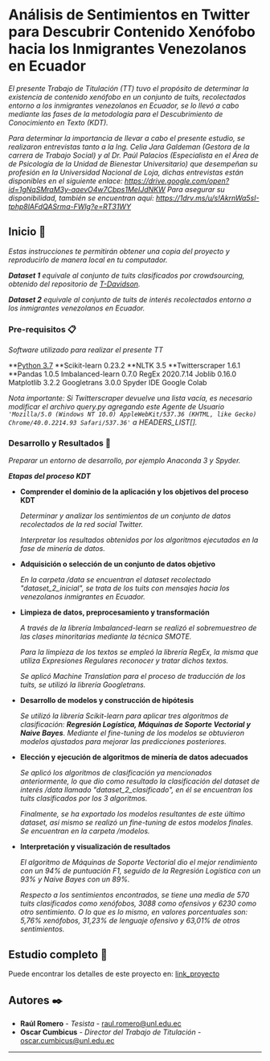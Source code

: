 # Análisis de Sentimientos en Twitter para Descubrir Contenido Xenófobo hacia los Inmigrantes Venezolanos en Ecuador

_El presente Trabajo de Titulación (TT) tuvo el propósito de determinar la existencia de contenido xenófobo en un conjunto de tuits, recolectados entorno a los inmigrantes venezolanos en Ecuador, se lo llevó a cabo mediante las fases de la metodología para el Descubrimiento de Conocimiento en Texto (KDT)._

_Para determinar la importancia de llevar a cabo el presente estudio, se realizaron entrevistas tanto a la Ing. Celia Jara Galdeman (Gestora de la carrera de Trabajo Social) y al Dr. Paúl Palacios (Especialista en el Área de de Psicología de la Unidad de Bienestar Universitario) que desempeñan su profesión en la Universidad Nacional de Loja, dichas entrevistas están disponibles en el siguiente enlace: https://drive.google.com/open?id=1gNqSMraM3y-aaevO4w7Cbps1MeIJdNKW
Para asegurar su disponibilidad, también se encuentran aquí: https://1drv.ms/u/s!AkrnWa5sI-tphp8lAFdQASrma-FWlg?e=RT31WY_

## Inicio 🚀

_Estas instrucciones te permitirán obtener una copia del proyecto y reproducirlo de manera local en tu computador._

_**Dataset 1** equivale al conjunto de tuits clasificados por crowdsourcing, obtenido del repositorio de [T-Davidson](https://github.com/t-davidson/hate-speech-and-offensive-language/blob/master/data/labeled_data.csv)._

_**Dataset 2** equivale al conjunto de tuits de interés recolectados entorno a los inmigrantes venezolanos en Ecuador._

### Pre-requisitos 📋

_Software utilizado para realizar el presente TT_


**[Python 3.7](https://www.python.org/downloads/release/python-376/)
**Scikit-learn 0.23.2
**NLTK 3.5
**Twitterscraper 1.6.1
**Pandas 1.0.5
Imbalanced-learn 0.7.0
RegEx 2020.7.14
Joblib 0.16.0
Matplotlib 3.2.2
Googletrans 3.0.0
Spyder IDE
Google Colab

_Nota importante: Si Twitterscraper devuelve una lista vacía, es necesario modificar el archivo query.py agregando este Agente de Usuario ```'Mozilla/5.0 (Windows NT 10.0) AppleWebKit/537.36 (KHTML, like Gecko) Chrome/40.0.2214.93 Safari/537.36'``` a HEADERS_LIST[]._ 

### Desarrollo y Resultados 🔧

_Preparar un entorno de desarrollo, por ejemplo Anaconda 3 y Spyder._

_**Etapas del proceso KDT**_
* **Comprender el dominio de la aplicación y los objetivos del proceso KDT**

  _Determinar y analizar los sentimientos de un conjunto de datos recolectados de la red social Twitter._ 

  _Interpretar los resultados obtenidos por los algoritmos ejecutados en la fase de minería de datos._

* **Adquisición o selección de un conjunto de datos objetivo**

  _En la carpeta /data se encuentran el dataset recolectado "dataset_2_inicial", se trata de los tuits con mensajes hacia los venezolanos inmigrantes en Ecuador._

* **Limpieza de datos, preprocesamiento y transformación**

  _A través de la librería Imbalanced-learn se realizó el sobremuestreo de las clases minoritarias mediante la técnica SMOTE._

  _Para la limpieza de los textos se empleó la librería RegEx, la misma que utiliza Expresiones Regulares reconocer y tratar dichos textos._

  _Se aplicó Machine Translation para el proceso de traducción de los tuits, se utilizó la librería Googletrans._

* **Desarrollo de modelos y construcción de hipótesis**

  _Se utilizó la librería Scikit-learn para aplicar tres algoritmos de clasificación: **Regresión Logística, Máquinas de Soporte Vectorial y Naive Bayes**. Mediante el fine-tuning de los modelos se obtuvieron modelos ajustados para mejorar las predicciones posteriores._

* **Elección y ejecución de algoritmos de minería de datos adecuados**

  _Se aplicó los algoritmos de clasificación ya mencionados anteriormente, lo que dio como resultado la clasificación del dataset de interés /data llamado "dataset_2_clasificado", en él se encuentran los tuits clasificados por los 3 algoritmos._

  _Finalmente, se ha exportado los modelos resultantes de este último dataset, así mismo se realizó un fine-tuning de estos modelos finales. Se encuentran en la carpeta /modelos._

* **Interpretación y visualización de resultados**

  _El algoritmo de Máquinas de Soporte Vectorial dio el mejor rendimiento con un 94% de puntuación F1, seguido de la Regresión Logística con un 93% y Naive Bayes con un 89%._

  _Respecto a los sentimientos encontrados, se tiene una media de 570 tuits clasificados como xenófobos, 3088 como ofensivos y 6230 como otro sentimiento. O lo que es lo mismo, en valores porcentuales son: 5,76% xenófobos, 31,23% de lenguaje ofensivo y 63,01% de otros sentimientos._

## Estudio completo 📖

Puede encontrar los detalles de este proyecto en: [link_proyecto]()

## Autores ✒️

* **Raúl Romero** - *Tesista* - [raul.romero@unl.edu.ec](raul.romero@unl.edu.ec)
* **Oscar Cumbicus** - *Director del Trabajo de Titulación* - [oscar.cumbicus@unl.edu.ec](oscar.cumbicus@unl.edu.ec)


---

